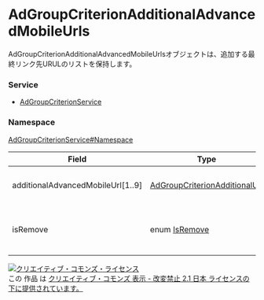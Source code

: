 # AdGroupCriterionAdditionalAdvancedMobileUrls
AdGroupCriterionAdditionalAdvancedMobileUrlsオブジェクトは、追加する最終リンク先URULのリストを保持します。<br>

### Service
+ [AdGroupCriterionService](../../services/AdGroupCriterionService.md)

### Namespace
[AdGroupCriterionService#Namespace](../../services/AdGroupCriterionService.md#namespace)


| Field | Type | Description | response | get | add | set | remove |
|---|---|---|---|---|---|---|---|
|  additionalAdvancedMobileUrl[1..9] | <a href="AdGroupCriterionAdditionalUrl.md">AdGroupCriterionAdditionalUrl</a> | スマートフォン用URLです。 | Yes | - | Requirement | Optional | Ignore |
| isRemove | enum <a href="IsRemove.md">IsRemove</a> | スマートフォン用URLの削除フラグです。 | Yes | - | Requirement | Optional | Ignore |


<a rel="license" href="http://creativecommons.org/licenses/by-nd/2.1/jp/"><img alt="クリエイティブ・コモンズ・ライセンス" style="border-width:0" src="https://i.creativecommons.org/l/by-nd/2.1/jp/88x31.png" /></a><br />この 作品 は <a rel="license" href="http://creativecommons.org/licenses/by-nd/2.1/jp/">クリエイティブ・コモンズ 表示 - 改変禁止 2.1 日本 ライセンスの下に提供されています。</a>
